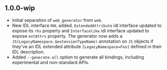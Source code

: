 ## 1.0.0-wip

- Initial separation of `web_generator` from `web`.
- New IDL interface `RHL` added. `ExtendedAttribute` idl interface updated to
  expose its `rhs` property and `Interfacelike` idl interface updated to expose
  `extAttrs` property. The generator now adds a
  `JS(LegacyNamespace.$extensionTypeName)` annotation on `JS` objects if
  they've an IDL extended attribute `[LegacyNamespace=Foo]` defined in their IDL
  description.
- Added `--generate-all` option to generate all bindings, including experimental
  and non-standard APIs.
